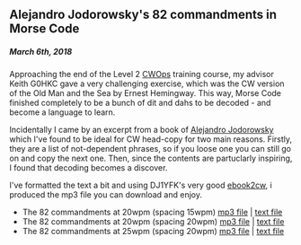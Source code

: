 ## Alejandro Jodorowsky's 82 commandments in Morse Code
##### March 6th, 2018

Approaching the end of the Level 2 [CWOps](https://www.cwops.org/) training course, my advisor Keith G0HKC gave a very challenging exercise, which was the CW version of the Old Man and the Sea by Ernest Hemingway.  This way, Morse Code finished completely to be a bunch of dit and dahs to be decoded - and become a language to learn.  

Incidentally I came by an excerpt from a book of [Alejandro Jodorowsky](https://en.wikipedia.org/wiki/Alejandro_Jodorowsky) which I've found to be ideal for CW head-copy for two main reasons.  Firstly, they are a list of not-dependent phrases, so if you loose one you can still go on and copy the next one.  Then, since the contents are partuclarly inspiring, I found that decoding becomes a discover.

I've formatted the text a bit and using DJ1YFK's very good [ebook2cw](https://fkurz.net/ham/ebook2cw.html), i produced the mp3 file you can download and enjoy.

 * The 82 commandments at 20wpm (spacing 15wpm) [mp3 file](82commandments_20-15.mp2) | [text file](82commandments.txt)
 * The 82 commandments at 20wpm (spacing 20wpm) [mp3 file](82commandments_20-20.mp2) | [text file](82commandments.txt)
 * The 82 commandments at 25wpm (spacing 20wpm) [mp3 file](82commandments_25-20.mp2) | [text file](82commandments.txt)

